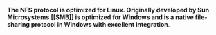 **The NFS protocol is optimized for Linux. Originally developed by Sun Microsystems** **[[SMB]] is optimized for Windows and is a native file-sharing protocol in Windows with excellent integration**.